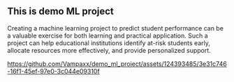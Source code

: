 ## This is demo ML project


Creating a machine learning project to predict student performance can be a valuable exercise for both learning and practical application. Such a project can help educational institutions identify at-risk students early, allocate resources more effectively, and provide personalized support.

https://github.com/Vampaxx/demo_ml_project/assets/124393485/3e31c746-16f1-45ef-97e0-3c044e09310f
